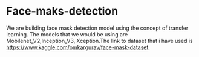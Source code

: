 # Face-maks-detection
We are building face mask detection model using the concept of transfer learning. The models that we would be using are Mobilenet_V2,Inception_V3, Xception.The link to dataset that i have used is https://www.kaggle.com/omkargurav/face-mask-dataset.
